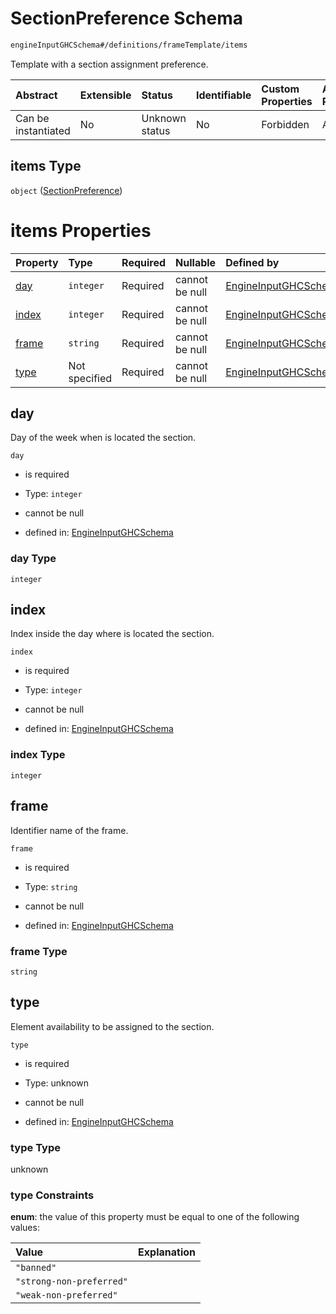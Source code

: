 # SectionPreference Schema

```txt
engineInputGHCSchema#/definitions/frameTemplate/items
```

Template with a section assignment preference.

| Abstract            | Extensible | Status         | Identifiable | Custom Properties | Additional Properties | Access Restrictions | Defined In                                                        |
| :------------------ | :--------- | :------------- | :----------- | :---------------- | :-------------------- | :------------------ | :---------------------------------------------------------------- |
| Can be instantiated | No         | Unknown status | No           | Forbidden         | Allowed               | none                | [ghc.schema.json*](../out/ghc.schema.json "open original schema") |

## items Type

`object` ([SectionPreference](ghc-definitions-frametemplate-sectionpreference.md))

# items Properties

| Property        | Type          | Required | Nullable       | Defined by                                                                                                                                                           |
| :-------------- | :------------ | :------- | :------------- | :------------------------------------------------------------------------------------------------------------------------------------------------------------------- |
| [day](#day)     | `integer`     | Required | cannot be null | [EngineInputGHCSchema](ghc-definitions-frametemplate-sectionpreference-properties-day.md "engineInputGHCSchema#/definitions/frameTemplate/items/properties/day")     |
| [index](#index) | `integer`     | Required | cannot be null | [EngineInputGHCSchema](ghc-definitions-frametemplate-sectionpreference-properties-index.md "engineInputGHCSchema#/definitions/frameTemplate/items/properties/index") |
| [frame](#frame) | `string`      | Required | cannot be null | [EngineInputGHCSchema](ghc-definitions-frametemplate-sectionpreference-properties-frame.md "engineInputGHCSchema#/definitions/frameTemplate/items/properties/frame") |
| [type](#type)   | Not specified | Required | cannot be null | [EngineInputGHCSchema](ghc-definitions-frametemplate-sectionpreference-properties-type.md "engineInputGHCSchema#/definitions/frameTemplate/items/properties/type")   |

## day

Day of the week when is located the section.

`day`

*   is required

*   Type: `integer`

*   cannot be null

*   defined in: [EngineInputGHCSchema](ghc-definitions-frametemplate-sectionpreference-properties-day.md "engineInputGHCSchema#/definitions/frameTemplate/items/properties/day")

### day Type

`integer`

## index

Index inside the day where is located the section.

`index`

*   is required

*   Type: `integer`

*   cannot be null

*   defined in: [EngineInputGHCSchema](ghc-definitions-frametemplate-sectionpreference-properties-index.md "engineInputGHCSchema#/definitions/frameTemplate/items/properties/index")

### index Type

`integer`

## frame

Identifier name of the frame.

`frame`

*   is required

*   Type: `string`

*   cannot be null

*   defined in: [EngineInputGHCSchema](ghc-definitions-frametemplate-sectionpreference-properties-frame.md "engineInputGHCSchema#/definitions/frameTemplate/items/properties/frame")

### frame Type

`string`

## type

Element availability to be assigned to the section.

`type`

*   is required

*   Type: unknown

*   cannot be null

*   defined in: [EngineInputGHCSchema](ghc-definitions-frametemplate-sectionpreference-properties-type.md "engineInputGHCSchema#/definitions/frameTemplate/items/properties/type")

### type Type

unknown

### type Constraints

**enum**: the value of this property must be equal to one of the following values:

| Value                    | Explanation |
| :----------------------- | :---------- |
| `"banned"`               |             |
| `"strong-non-preferred"` |             |
| `"weak-non-preferred"`   |             |

